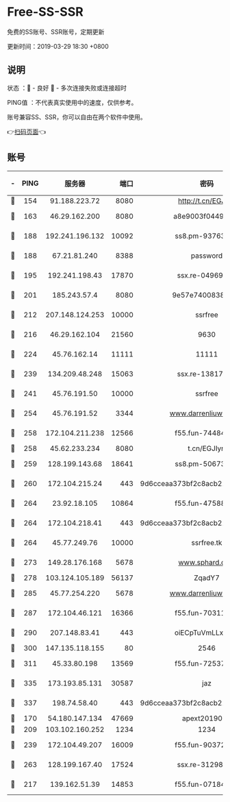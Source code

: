 # Free-SS-SSR

免费的SS账号、SSR账号，定期更新

更新时间：2019-03-29 18:30 +0800

## 说明

状态     ：🙂 - 良好 🙁 - 多次连接失败或连接超时

PING值   ：不代表真实使用中的速度，仅供参考。

账号兼容SS、SSR，你可以自由在两个软件中使用。

👉[扫码页面](https://liesauer.github.io/Free-SS-SSR/)👈

## 账号

|-|PING|服务器|端口|密码|加密方式|区域|
|:----:|:----:|:-----:|-----:|:----:|:----:|:----:|
|🙂|154|91.188.223.72|8080|http://t.cn/EGJIyrl|rc4-md5|RU|
|🙂|163|46.29.162.200|8080|a8e9003f0449cea5|chacha20-ietf|RU|
|🙂|188|192.241.196.132|10092|ss8.pm-93763779|aes-256-cfb|US|
|🙂|188|67.21.81.240|8388|password|aes-256-cfb|US|
|🙂|195|192.241.198.43|17870|ssx.re-04969397|aes-256-cfb|US|
|🙂|201|185.243.57.4|8080|9e57e7400838a01e|chacha20-ietf|US|
|🙂|212|207.148.124.253|10000|ssrfree|aes-256-cfb|SG|
|🙂|216|46.29.162.104|21560|9630|aes-128-ctr|RU|
|🙂|224|45.76.162.14|11111|11111|aes-256-cfb|SG|
|🙂|239|134.209.48.248|15063|ssx.re-13817997|aes-256-cfb|US|
|🙂|241|45.76.191.50|10000|ssrfree|aes-256-cfb|SG|
|🙂|254|45.76.191.52|3344|www.darrenliuwei.com|aes-256-cfb|JP|
|🙂|258|172.104.211.238|12566|f55.fun-74484469|aes-256-cfb|US|
|🙂|258|45.62.233.234|8080|t.cn/EGJIyrl|rc4-md5|CA|
|🙂|259|128.199.143.68|18641|ss8.pm-50673139|aes-256-cfb|SG|
|🙂|260|172.104.215.24|443|9d6cceaa373bf2c8acb22e60b6a58be6|aes-256-cfb|US|
|🙂|264|23.92.18.105|10864|f55.fun-47588701|aes-256-cfb|US|
|🙂|264|172.104.218.41|443|9d6cceaa373bf2c8acb22e60b6a58be6|aes-256-cfb|US|
|🙂|264|45.77.249.76|10000|ssrfree.tk|aes-256-cfb|SG|
|🙂|273|149.28.176.168|5678|www.sphard.com|aes-256-cfb|AU|
|🙂|278|103.124.105.189|56137|ZqadY7|chacha20|US|
|🙂|285|45.77.254.220|5678|www.darrenliuwei.com|aes-256-cfb|SG|
|🙂|287|172.104.46.121|16366|f55.fun-70311156|aes-256-cfb|SG|
|🙂|290|207.148.83.41|443|oiECpTuVmLLxk4Ts|aes-256-cfb|AU|
|🙂|300|147.135.118.155|80|2546|chacha20|US|
|🙂|311|45.33.80.198|13569|f55.fun-72537526|aes-256-cfb|US|
|🙂|335|173.193.85.131|30587|jaz|aes-256-cfb|US|
|🙂|337|198.74.58.40|443|9d6cceaa373bf2c8acb22e60b6a58be6|aes-256-cfb|US|
|🙂|170|54.180.147.134|47669|apext2019001|chacha20|KR|
|🙂|209|103.102.160.252|1234|1234|rc4-md5|JP|
|🙂|239|172.104.49.207|16009|f55.fun-90372646|aes-256-cfb|SG|
|🙂|263|128.199.167.40|17524|ssx.re-31298254|aes-256-cfb|SG|
|🙁|217|139.162.51.39|14853|f55.fun-07184918|aes-256-cfb|SG|
